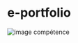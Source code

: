 # e-portfolio
![image compétence](https://user-images.githubusercontent.com/94796720/162499555-72ef9d65-792c-4961-abf9-4476ae85e3ef.jpg)
